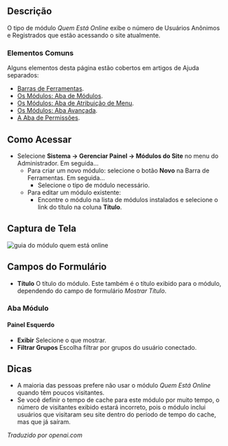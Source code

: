 <!-- Filename: Help4.x:Site_Modules:_Who%27s_Online / Display title: Módulos: Quem está Online  -->

## Descrição

O tipo de módulo *Quem Está Online* exibe o número de Usuários Anônimos e Registrados que estão acessando o site atualmente.

### Elementos Comuns

Alguns elementos desta página estão cobertos em artigos de Ajuda separados:

* [Barras de Ferramentas](jdocmanual?article=help/common-elements/toolbars).
* [Os Módulos: Aba de Módulos](jdocmanual?article=help/modules/modules-module-tab).
* [Os Módulos: Aba de Atribuição de Menu](jdocmanual?article=help/modules/modules-menu-assignment-tab).
* [Os Módulos: Aba Avançada](jdocmanual?article=help/modules/modules-advanced-tab).
* [A Aba de Permissões](jdocmanual?article=help/common-elements/edit-permissions).

## Como Acessar

- Selecione **Sistema → Gerenciar Painel → Módulos do Site** no menu do
  Administrador. Em seguida...
  - Para criar um novo módulo: selecione o botão **Novo** na Barra de Ferramentas.
    Em seguida...
    - Selecione o tipo de módulo necessário.
  - Para editar um módulo existente:
    - Encontre o módulo na lista de módulos instalados e selecione o
      link do título na coluna **Título**.

## Captura de Tela

![guia do módulo quem está online](../../../pt/images/modules-site/modules-whos-online-module-tab.png)

## Campos do Formulário

- **Título** O título do módulo. Este também é o título exibido
  para o módulo, dependendo do campo de formulário *Mostrar Título*.

### Aba Módulo

#### Painel Esquerdo

- **Exibir** Selecione o que mostrar.
- **Filtrar Grupos** Escolha filtrar por grupos do usuário conectado.

## Dicas

- A maioria das pessoas prefere não usar o módulo *Quem Está Online* quando têm poucos visitantes.
- Se você definir o tempo de cache para este módulo por muito tempo, o número de visitantes exibido estará incorreto, pois o módulo inclui usuários que visitaram seu site dentro do período de tempo do cache, mas que já saíram.

*Traduzido por openai.com*  

